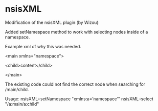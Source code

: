 nsisXML
=======

Modification of the nsisXML plugin (by Wizou)

Added setNamespace method to work with selecting nodes inside of a namespace.

Example xml of why this was needed.

<?xml version="1.0" encoding="UTF-8"?>

\<main xmlns="namespace">

  \<child>content\</child>
  
\</main>

The existing code could not find the correct node when searching for /main/child.

Usage:
  nsisXML::setNamespace "xmlns:a='namespace'"
  nsisXML::select "/a:main/a:child"
